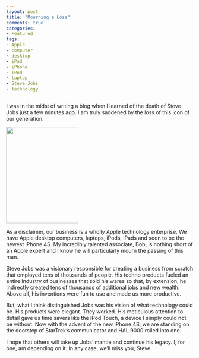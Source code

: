 ```yaml
---
layout: post
title: "Mourning a Loss"
comments: true
categories:
- Featured
tags:
- Apple
- computer
- desktop
- iPad
- iPhone
- iPod
- laptop
- Steve Jobs
- technology
---
```

I was in the midst of writing a blog when I learned of the death of Steve Jobs just a few minutes ago. I am truly saddened by the loss of this icon of our generation.

<a href="http://blog.lesterpickerphoto.com/wp-content/uploads/2011/10/images.jpeg"><img class="aligncenter size-full wp-image-1711" title="images" src="http://blog.lesterpickerphoto.com/wp-content/uploads/2011/10/images.jpeg" alt="" width="194" height="259" /></a>

As a disclaimer, our business is a wholly Apple technology enterprise. We have Apple desktop computers, laptops, iPods, iPads and soon to be the newest iPhone 4S. My incredibly talented associate, Bob, is nothing short of an Apple expert and I know he will particularly mourn the passing of this man.

Steve Jobs was a visionary responsible for creating a business from scratch that employed tens of thousands of people. His techno products fueled an entire industry of businesses that sold his wares so that, by extension, he indirectly created tens of thousands of additional jobs and new wealth. Above all, his inventions were fun to use and made us more productive.

But, what I think distinguished Jobs was his vision of what technology could be. His products were elegant. They worked. His meticulous attention to detail gave us time savers like the iPod Touch, a device I simply could not be without. Now with the advent of the new iPhone 4S, we are standing on the doorstep of StarTrek’s communicator and HAL 9000 rolled into one.

I hope that others will take up Jobs’ mantle and continue his legacy. I, for one, am depending on it. In any case, we’ll miss you, Steve.